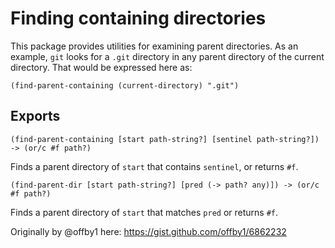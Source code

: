 # Finding containing directories

This package provides utilities for examining parent
directories.  As an example, `git` looks for a `.git`
directory in any parent directory of the current
directory.  That would be expressed here as:

    (find-parent-containing (current-directory) ".git")

## Exports

```
(find-parent-containing [start path-string?] [sentinel path-string?]) -> (or/c #f path?)
```

Finds a parent directory of `start` that contains `sentinel`, or returns `#f`.

```
(find-parent-dir [start path-string?] [pred (-> path? any)]) -> (or/c #f path?)
```

Finds a parent directory of `start` that matches `pred` or returns `#f`.

Originally by @offby1 here: https://gist.github.com/offby1/6862232